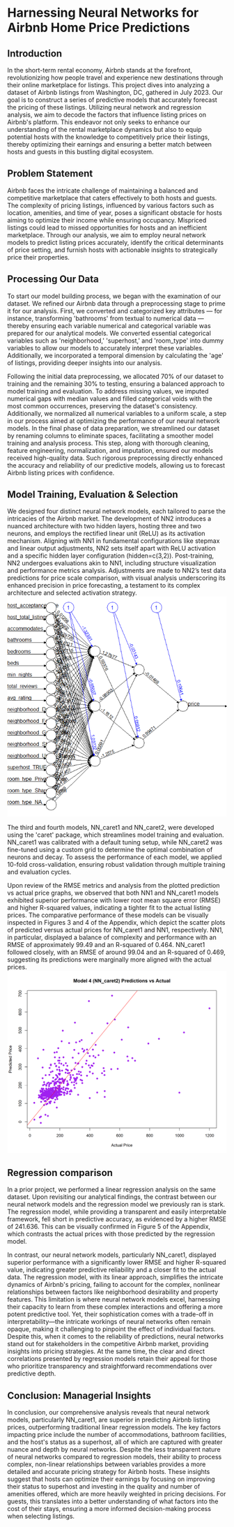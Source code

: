 # Harnessing Neural Networks for Airbnb Home Price Predictions


## Introduction

In the short-term rental economy, Airbnb stands at the forefront, revolutionizing how people travel and experience new destinations through their online marketplace for listings. This project dives into analyzing a dataset of Airbnb listings from Washington, DC, gathered in July 2023. Our goal is to construct a series of predictive models that accurately forecast the pricing of these listings. Utilizing neural network and regression analysis, we aim to decode the factors that influence listing prices on Airbnb's platform. This endeavor not only seeks to enhance our understanding of the rental marketplace dynamics but also to equip potential hosts with the knowledge to competitively price their listings, thereby optimizing their earnings and ensuring a better match between hosts and guests in this bustling digital ecosystem.

## Problem Statement

Airbnb faces the intricate challenge of maintaining a balanced and competitive marketplace that caters effectively to both hosts and guests. The complexity of pricing listings, influenced by various factors such as location, amenities, and time of year, poses a significant obstacle for hosts aiming to optimize their income while ensuring occupancy. Mispriced listings could lead to missed opportunities for hosts and an inefficient marketplace. Through our analysis, we aim to employ neural network models to predict listing prices accurately, identify the critical determinants of price setting, and furnish hosts with actionable insights to strategically price their properties.

## Processing Our Data

To start our model building process, we began with the examination of our dataset. We refined our Airbnb data through a preprocessing stage to prime it for our analysis. First, we converted and categorized key attributes — for instance, transforming 'bathrooms' from textual to numerical data — thereby ensuring each variable numerical and categorical variable was prepared for our analytical models. We converted essential categorical variables such as 'neighborhood,' 'superhost,' and 'room_type' into dummy variables to allow our models to accurately interpret these variables. Additionally, we incorporated a temporal dimension by calculating the 'age' of listings, providing deeper insights into our analysis.

Following the initial data preprocessing, we allocated 70% of our dataset to training and the remaining 30% to testing, ensuring a balanced approach to model training and evaluation. To address missing values, we imputed numerical gaps with median values and filled categorical voids with the most common occurrences, preserving the dataset's consistency. Additionally, we normalized all numerical variables to a uniform scale, a step in our process aimed at optimizing the performance of our neural network models. In the final phase of data preparation, we streamlined our dataset by renaming columns to eliminate spaces, facilitating a smoother model training and analysis process. This step, along with thorough cleaning, feature engineering, normalization, and imputation, ensured our models received high-quality data. Such rigorous preprocessing directly enhanced the accuracy and reliability of our predictive models, allowing us to forecast Airbnb listing prices with confidence.

## Model Training, Evaluation & Selection

We designed four distinct neural network models, each tailored to parse the intricacies of the Airbnb market. The development of NN2 introduces a nuanced architecture with two hidden layers, hosting three and two neurons, and employs the rectified linear unit (ReLU) as its activation mechanism. Aligning with NN1 in fundamental configurations like stepmax and linear output adjustments, NN2 sets itself apart with ReLU activation and a specific hidden layer configuration (hidden=c(3,2)). Post-training, NN2 undergoes evaluations akin to NN1, including structure visualization and performance metrics analysis. Adjustments are made to NN2’s test data predictions for price scale comparison, with visual analysis underscoring its enhanced precision in price forecasting, a testament to its complex architecture and selected activation strategy.
![the neural network](/NN2.png)

The third and fourth models, NN_caret1 and NN_caret2, were developed using the 'caret' package, which streamlines model training and evaluation. NN_caret1 was calibrated with a default tuning setup, while NN_caret2 was fine-tuned using a custom grid to determine the optimal combination of neurons and decay. To assess the performance of each model, we applied 10-fold cross-validation, ensuring robust validation through multiple training and evaluation cycles.

Upon review of the RMSE metrics and analysis from the plotted prediction vs actual price graphs, we observed that both NN1 and NN_caret1 models exhibited superior performance with lower root mean square error (RMSE) and higher R-squared values, indicating a tighter fit to the actual listing prices. The comparative performance of these models can be visually inspected in Figures 3 and 4 of the Appendix, which depict the scatter plots of predicted versus actual prices for NN_caret1 and NN1, respectively. NN1, in particular, displayed a balance of complexity and performance with an RMSE of approximately 99.49 and an R-squared of 0.464. NN_caret1 followed closely, with an RMSE of around 99.04 and an R-squared of 0.469, suggesting its predictions were marginally more aligned with the actual prices.
![NN4 Caret Prediction vs Actual](NN4%20caret%20prediction%20vs%20actual.png)

## Regression comparison

In a prior project, we performed a linear regression analysis on the same dataset. Upon revisiting our analytical findings, the contrast between our neural network models and the regression model we previously ran is stark. The regression model, while providing a transparent and easily interpretable framework, fell short in predictive accuracy, as evidenced by a higher RMSE of 241.636. This can be visually confirmed in Figure 5 of the Appendix, which contrasts the actual prices with those predicted by the regression model.

In contrast, our neural network models, particularly NN_caret1, displayed superior performance with a significantly lower RMSE and higher R-squared value, indicating greater predictive reliability and a closer fit to the actual data. The regression model, with its linear approach, simplifies the intricate dynamics of Airbnb's pricing, failing to account for the complex, nonlinear relationships between factors like neighborhood desirability and property features. This limitation is where neural network models excel, harnessing their capacity to learn from these complex interactions and offering a more potent predictive tool. Yet, their sophistication comes with a trade-off in interpretability—the intricate workings of neural networks often remain opaque, making it challenging to pinpoint the effect of individual factors. Despite this, when it comes to the reliability of predictions, neural networks stand out for stakeholders in the competitive Airbnb market, providing insights into pricing strategies. At the same time, the clear and direct correlations presented by regression models retain their appeal for those who prioritize transparency and straightforward recommendations over predictive depth.

## Conclusion: Managerial Insights

In conclusion, our comprehensive analysis reveals that neural network models, particularly NN_caret1, are superior in predicting Airbnb listing prices, outperforming traditional linear regression models. The key factors impacting price include the number of accommodations, bathroom facilities, and the host's status as a superhost, all of which are captured with greater nuance and depth by neural networks. Despite the less transparent nature of neural networks compared to regression models, their ability to process complex, non-linear relationships between variables provides a more detailed and accurate pricing strategy for Airbnb hosts. These insights suggest that hosts can optimize their earnings by focusing on improving their status to superhost and investing in the quality and number of amenities offered, which are more heavily weighted in pricing decisions. For guests, this translates into a better understanding of what factors into the cost of their stays, ensuring a more informed decision-making process when selecting listings.
